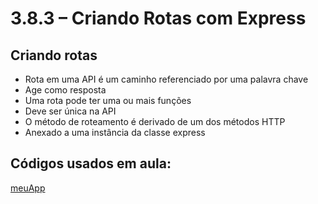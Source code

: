# 3.8.3 – Criando Rotas com Express


## Criando rotas

- Rota em uma API é um caminho referenciado por uma palavra chave
- Age como resposta
- Uma rota pode ter uma ou mais funções
- Deve ser única na API
- O método de roteamento é derivado de um dos métodos HTTP
- Anexado a uma instância da classe express

## Códigos usados em aula:

[meuApp](/nodeJs/codigos/meuApp)